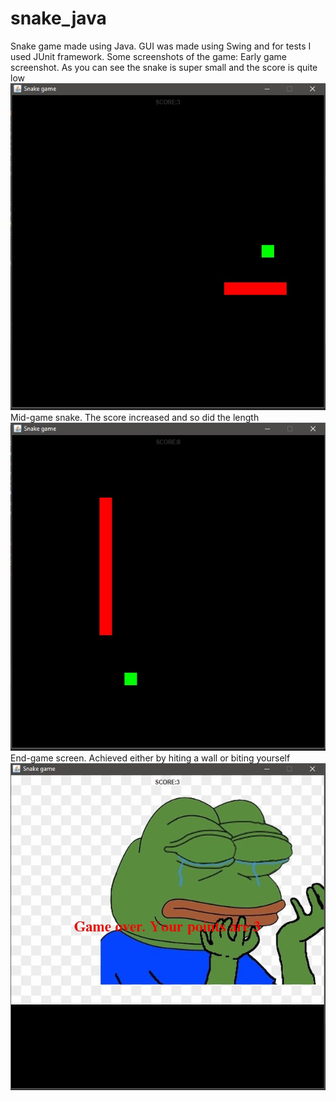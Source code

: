 # snake_java
Snake game made using Java. GUI was made using Swing and for tests I used JUnit framework.
Some screenshots of the game:
Early game screenshot. As you can see the snake is super small and the score is quite low
![](screenshots/snake_earlygame.jpg)
Mid-game snake. The score increased and so did the length
![](screenshots/snake_midgame.jpg)
End-game screen. Achieved either by hiting a wall or biting yourself
![](screenshots/endgame.jpg)
